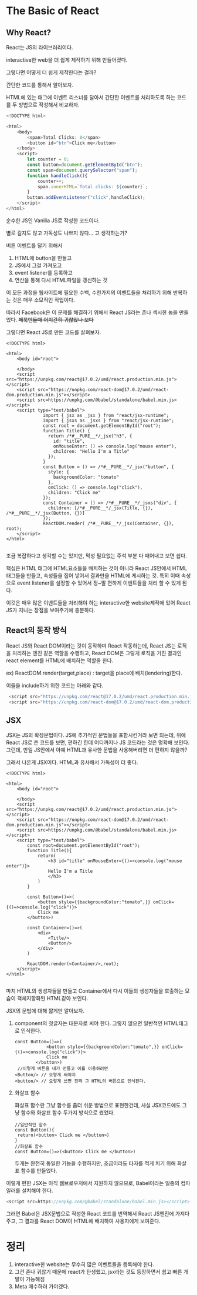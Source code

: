 
# The Basic of React



## Why React?

React는 JS의 라이브러리이다.

interactive한 web을 더 쉽게 제작하기 위해 만들어졌다.

그렇다면 어떻게 더 쉽게 제작한다는 걸까?

간단한 코드를 통해서 알아보자.



HTML에 있는 태그에 이벤트 리스너를 달아서 간단한 이벤트를 처리하도록 하는 코드를 두 방법으로 작성해서 비교하자.

```js
<!DOCTYPE html>

<html>
    <body>
        <span>Total Clicks: 0</span>
        <button id="btn">Click me</button>
    </body>
    <script> 
        let counter = 0;
        const button=document.getElementById("btn");
        const span=document.querySelector("span");
        function handleClick(){
            counter++;
            span.innerHTML=`Total clicks: ${counter}`; 
        }
        button.addEventListener("click",handleClick);
    </script>
</html>
```

순수한 JS인 Vanilia JS로 작성한 코드이다. 

별로 길지도 않고 가독성도 나쁘지 않다... 고 생각하는가?

버튼 이벤트를 달기 위해서

1. HTML에 button을 만들고
2. JS에서 그걸 가져오고
3. event listener를 등록하고
4. 연산을 통해 다시 HTML파일을 갱신하는 것

이 모든 과정을 웹사이트에 필요한 수백, 수천가지의 이벤트들을 처리하기 위해 반복하는 것은 매우 소모적인 작업이다.

따라서 Facebook은 이 문제를 해결하기 위해서 React JS라는 존나 섹시한 놈을 만들었다. ~~페북만들때 어지간히 귀찮았나 보다~~



그렇다면 React JS로 만든 코드를 살펴보자.

```react
<!DOCTYPE html>

<html>
    <body id="root">

    </body>
    <script src="https://unpkg.com/react@17.0.2/umd/react.production.min.js"></script>
    <script src="https://unpkg.com/react-dom@17.0.2/umd/react-dom.production.min.js"></script>
    <script src=https://unpkg.com/@babel/standalone/babel.min.js></script>
    <script type="text/babel">
              import { jsx as _jsx } from "react/jsx-runtime";
              import { jsxs as _jsxs } from "react/jsx-runtime";
              const root = document.getElementById("root");
              function Title() {
                return /*#__PURE__*/_jsx("h3", {
                  id: "title",
                  onMouseEnter: () => console.log("mouse enter"),
                  children: "Hello I'm a Title"
                });
              }
              const Button = () => /*#__PURE__*/_jsx("button", {
                style: {
                  backgroundColor: "tomato"
                },
                onClick: () => console.log("click"),
                children: "Click me"
              });
              const Container = () => /*#__PURE__*/_jsxs("div", {
                children: [/*#__PURE__*/_jsx(Title, {}), /*#__PURE__*/_jsx(Button, {})]
              });
              ReactDOM.render( /*#__PURE__*/_jsx(Container, {}), root);
    </script>
</html>


```

조금 복잡하다고 생각할 수는 있지만, 막성 필요없는 주석 부분 다 때어내고 보면 쉽다.

핵심은 HTML 태그에 HTML요소들을 배치하는 것이 아니라 React JS안에서 HTML태그들을 만들고, 속성들을 집어 넣어서 결과만을 HTML에 게시하는 것.  특히 이때 속성으로 event listener를 설정할 수 있어서 정~말 편하게 이벤트들을 처리 할 수 있게 된다.

이것은 매우 많은 이벤트들을 처리해야 하는 interactive한 website제작에 있어 React JS가 지니는 장점을 보여주기에 충분하다.



## React의 동작 방식

React JS와 React DOM이라는 것이 동작하며 React 작동하는데, React JS는 로직을 처리하는 엔진 같은 역할을 수행하고, React DOM은 그렇게 로직을 거친 결과인 react element를 HTML에 배치하는 역할을 한다.

ex) ReactDOM.render(target,place) : target을 place에 배치(lendering)한다.

이들을 include하기 위한 코드는 아래와 같다.

```js
 <script src="https://unpkg.com/react@17.0.2/umd/react.production.min.js"></script>
 <script src="https://unpkg.com/react-dom@17.0.2/umd/react-dom.production.min.js"></script>
```



## JSX

JSX는 JS의 확장문법이다. JS에 추가적인 문법들을 포함시킨거라 보면 되는데, 위에 React JS로 쓴 코드를 보면, 편하긴 한데 어디까지나 JS 코드라는 것은 명확해 보인다. 그런데, 만일 JS안에서 아예 HTML과 유사한 문법을 사용해버리면 더 편하지 않을까? 

그래서 나온게 JSX이다. HTML과 유사해서 가독성이 더 좋다.

```react
<!DOCTYPE html>

<html>
    <body id="root">

    </body>
    <script src="https://unpkg.com/react@17.0.2/umd/react.production.min.js"></script>
    <script src="https://unpkg.com/react-dom@17.0.2/umd/react-dom.production.min.js"></script>
    <script src=https://unpkg.com/@babel/standalone/babel.min.js></script>
    <script type="text/babel">
        const root=document.getElementById("root");
        function Title(){
            return(
                <h3 id="title" onMouseEnter={()=>console.log("mouse enter")}>
                Hello I'm a Title
                </h3>
            )
        }
            
        const Button=()=>(
            <button style={{backgroundColor:"tomato",}} onClick={()=>console.log("click")}>
            Click me
        </button>)
      
        const Container=()=>(
            <div>
                <Title/>
                <Button/>
            </div>
        )
       
        ReactDOM.render(<Container/>,root);
    </script>
</html>


```

마치 HTML의 생성자들을 만들고 Container에서 다시 이들의 생성자들을 호출하는 모습이 객체지향화된 HTML같아 보인다.



JSX의 문법에 대해 짧게만 알아보자.

1. component의 첫글자는 대문자로 써야 한다. 그렇지 않으면 일반적인 HTML태그로 인식한다.

   ```react
   const Button=()=>(
               <button style={{backgroundColor:"tomato",}} onClick={()=>console.log("click")}>
               Click me
           </button>)
    //이렇게 버튼을 내가 먼들고 이를 이용하려면
   <Button/> // 요렇게 써야지
   <button/> // 요렇게 쓰면 진짜 그 HTML의 버튼으로 인식된다.
   ```

2. 화살표 함수

   화살표 함수란 그냥 함수를 좀더 쉬운 방법으로 표현한건데, 사실 JSX코드에도 그냥 함수와 화살표 함수 두가지 방식으로 썼었다.

   ```react
   //일반적인 함수
   const Button(){ 
   	return(<button> Click me </button>)
   }
   //화살표 함수
   const Button=()=>(<button> Click me </button>)
   ```

   두개는 완전히 동일한 기능을 수행하지만, 조금이라도 타자를 적게 치기 위해 화살표 함수를 만들었다.

   

이렇게 편한 JSX는 아직 웹브로우저에서 지원하지 않으므로,  Babel이라는 일종의 컴파일러를 설치해야 한다.

```js
<script src=https://unpkg.com/@babel/standalone/babel.min.js></script>
```

그러면 Babel은 JSX문법으로 작성한 React 코드를 번역해서 React JS엔진에 가져다 주고, 그 결과를 React DOM이 HTML에 배치하여 사용자에게 보여준다.



# 정리

1. interactive한 website는 무수히 많은 이벤트들을 등록해야 한다.
2. 그건 존나 귀찮기 때문에 react가 탄생했고, jsx라는 것도 등장하면서 쉽고 빠른 개발이 가능해짐
3. Meta 매수하러 가야겠다.